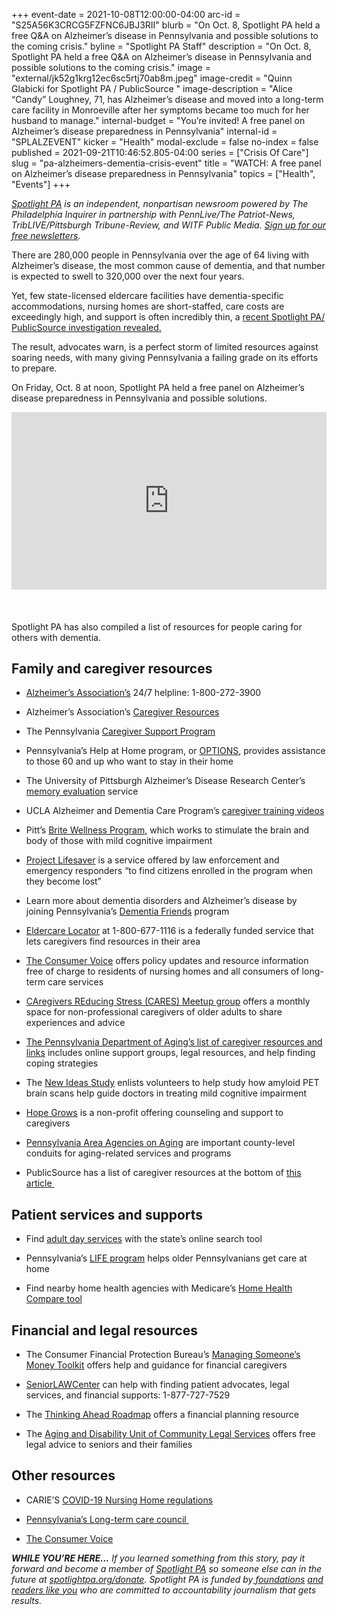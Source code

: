+++
event-date = 2021-10-08T12:00:00-04:00
arc-id = "S25A56K3CRCG5FZFNC6JBJ3RII"
blurb = "On Oct. 8, Spotlight PA held a free Q&A on Alzheimer’s disease in Pennsylvania and possible solutions to the coming crisis."
byline = "Spotlight PA Staff"
description = "On Oct. 8, Spotlight PA held a free Q&A on Alzheimer’s disease in Pennsylvania and possible solutions to the coming crisis."
image = "external/jk52g1krg12ec6sc5rtj70ab8m.jpeg"
image-credit = "Quinn Glabicki for Spotlight PA / PublicSource "
image-description = "Alice “Candy” Loughney, 71, has Alzheimer’s disease and moved into a long-term care facility in Monroeville after her symptoms became too much for her husband to manage."
internal-budget = "You’re invited! A free panel on Alzheimer’s disease preparedness in Pennsylvania"
internal-id = "SPLALZEVENT"
kicker = "Health"
modal-exclude = false
no-index = false
published = 2021-09-21T10:46:52.805-04:00
series = ["Crisis Of Care"]
slug = "pa-alzheimers-dementia-crisis-event"
title = "WATCH: A free panel on Alzheimer’s disease preparedness in Pennsylvania"
topics = ["Health", "Events"]
+++

<a href="https://lesspage.com/"><i>Spotlight PA</i></a><i> is an independent, nonpartisan newsroom powered by The Philadelphia Inquirer in partnership with PennLive/The Patriot-News, TribLIVE/Pittsburgh Tribune-Review, and WITF Public Media. </i><a href="https://lesspage.com/newsletters"><i>Sign up for our free newsletters</i></a><i>.</i>

There are 280,000 people in Pennsylvania over the age of 64 living with Alzheimer’s disease, the most common cause of dementia, and that number is expected to swell to 320,000 over the next four years.

Yet, few state-licensed eldercare facilities have dementia-specific accommodations, nursing homes are short-staffed, care costs are exceedingly high, and support is often incredibly thin, a <a href="https://lesspage.com/news/2021/09/pa-alzheimers-dementia-crisis-unprepared/">recent Spotlight PA/ PublicSource investigation revealed.</a>

The result, advocates warn, is a perfect storm of limited resources against soaring needs, with many giving Pennsylvania a failing grade on its efforts to prepare.

On Friday, Oct. 8 at noon, Spotlight PA held a free panel on Alzheimer’s disease preparedness in Pennsylvania and possible solutions.

<div style="padding:56.25% 0 0 0;position:relative;"><iframe src="https://player.vimeo.com/video/626965396?h=676eb22b72&color=ffcb05&title=0&byline=0" style="position:absolute;top:0;left:0;width:100%;height:100%;" frameborder="0" allow="autoplay; fullscreen; picture-in-picture" allowfullscreen></iframe></div><script src="https://player.vimeo.com/api/player.js"></script>
<br><br><br>
Spotlight PA has also compiled a list of resources for people caring for others with dementia.

## Family and caregiver resources

- <a href="https://www.alzheimersblog.org/">Alzheimer’s Association’s</a> 24/7 helpline: 1-800-272-3900

- Alzheimer’s Association’s <a href="https://www.alz.org/help-support/caregiving">Caregiver Resources</a>

- The Pennsylvania <a href="https://www.aging.pa.gov/aging-services/caregiver-support/Pages/default.aspx">Caregiver Support Program</a>

- Pennsylvania’s Help at Home program, or <a href="https://www.aging.pa.gov/aging-services/help-at-Home/Pages/default.aspx">OPTIONS</a>, provides assistance to those 60 and up who want to stay in their home

- The University of Pittsburgh Alzheimer’s Disease Research Center’s <a href="https://www.adrc.pitt.edu/about/memory-evaluation/">memory evaluation</a> service

- UCLA Alzheimer and Dementia Care Program’s <a href="https://connect.uclahealth.org/2018/06/06/online-training-videos-provide-coping-skills-for-caregivers-of-people-with-dementia/">caregiver training videos</a>

- Pitt’s <a href="https://www.adrc.pitt.edu/brite-wellness-program-aims-to-help-seniors-with-mild-memory-problems/">Brite Wellness Program</a>, which works to stimulate the brain and body of those with mild cognitive impairment

- <a href="http://alleghenycountyda.us/project-lifesaver/">Project Lifesaver</a> is a service offered by law enforcement and emergency responders “to find citizens enrolled in the program when they become lost”

- Learn more about dementia disorders and Alzheimer’s disease by joining Pennsylvania’s <a href="https://www.dementiafriendspa.org/">Dementia Friends</a> program

- <a href="https://eldercare.acl.gov/">Eldercare Locator</a> at 1-800-677-1116 is a federally funded service that lets caregivers find resources in their area

- <a href="https://theconsumervoice.org/about/membership">The Consumer Voice</a> offers policy updates and resource information free of charge to residents of nursing homes and all consumers of long-term care services

- <a href="https://www.meetup.com/Caregiver-Support-Group-Philadelphia/">CAregivers REducing Stress (CARES) Meetup group</a> offers a monthly space for non-professional caregivers of older adults to share experiences and advice

- <a href="https://www.aging.pa.gov/aging-services/caregiver-support/Pages/Caregivers-of-Adults.aspx">The Pennsylvania Department of Aging’s list of caregiver resources and links</a> includes online support groups, legal resources, and help finding coping strategies

- The <a href="https://www.ideas-study.org/">New Ideas Study</a> enlists volunteers to help study how amyloid PET brain scans help guide doctors in treating mild cognitive impairment

- <a href="https://hopegrows.net/">Hope Grows</a> is a non-profit offering counseling and support to caregivers

- <a href="https://p4a.org/">Pennsylvania Area Agencies on Aging</a> are important county-level conduits for aging-related services and programs

- PublicSource has a list of caregiver resources at the bottom of <a href="https://www.publicsource.org/alzheimers-dementia-caregivers-unpaid-pennsylvania-mental-health/">this article&nbsp;</a>

## Patient services and supports

- Find <a href="https://www.aging.pa.gov/local-resources/Pages/Adult-Day-Center.aspx">adult day services</a> with the state’s online search tool

- Pennsylvania’s <a href="https://www.palifeprograms.org/">LIFE program</a> helps older Pennsylvanians get care at home

- Find nearby home health agencies with Medicare’s <a href="https://www.medicare.gov/homehealthcompare/search.html">Home Health Compare tool</a>

## Financial and legal resources

- The Consumer Financial Protection Bureau’s <a href="https://www.consumerfinance.gov/consumer-tools/managing-someone-elses-money/">Managing Someone’s Money Toolkit</a> offers help and guidance for financial caregivers

- <a href="https://seniorlawcenter.org/">SeniorLAWCenter</a> can help with finding patient advocates, legal services, and financial supports: 1-877-727-7529

- The <a href="https://thinkingaheadroadmap.org/">Thinking Ahead Roadmap</a> offers a financial planning resource

- The <a href="https://clsphila.org/services/seniors/">Aging and Disability Unit of Community Legal Services</a> offers free legal advice to seniors and their families

## Other resources

- CARIE’S <a href="https://www.carie.org/policy/covid-19-advocacy/">COVID-19 Nursing Home regulations</a>

- <a href="https://www.aging.pa.gov/organization/PennsylvaniaLongTermCareCouncil/Pages/default.aspx">Pennsylvania’s Long-term care council&nbsp;</a>

- <a href="https://theconsumervoice.org/">The Consumer Voice</a>

<i><b>WHILE YOU’RE HERE...</b></i><i> If you learned something from this story, pay it forward and become a member of </i><a href="https://lesspage.com/"><i>Spotlight PA</i></a><i> so someone else can in the future at </i><a href="http://spotlightpa.org/donate"><i>spotlightpa.org/donate</i></a><i>. Spotlight PA is funded by</i><a href="https://lesspage.com/support"><i> foundations</i></a><i> </i><a href="https://lesspage.com/support"><i>and readers like you</i></a><i> who are committed to accountability journalism that gets results.</i>
